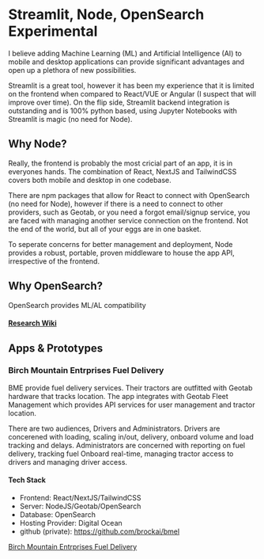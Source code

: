 # Streamlit, Node, OpenSearch Experimental

I believe adding Machine Learning (ML) and Artificial Intelligence (AI) to mobile and desktop applications can provide significant advantages and open up a plethora of new possibilities.

Streamlit is a great tool, however it has been my experience that it is limited on the frontend when compared to React/VUE or Angular (I suspect that will improve over time). On the flip side, Streamlit backend integration is outstanding and is 100% python based, using Jupyter Notebooks with Streamlit is magic (no need for Node). 

## Why Node?
Really, the frontend is probably the most cricial part of an app, it is in everyones hands. The combination of React, NextJS and TailwindCSS covers both mobile and desktop in one codebase. 

There are npm packages that allow for React to connect with OpenSearch (no need for Node), however if there is a need to connect to other providers, such as Geotab, or you need a forgot email/signup service, you are faced with managing another service connection on the frontend. Not the end of the world, but all of your eggs are in one basket.

To seperate concerns for better management and deployment, Node provides a robust, portable, proven middleware to house the app API, irrespective of the frontend. 

## Why OpenSearch?
OpenSearch provides ML/AL compatibility

#### <a href="https://github.com/brockai/brockai/wiki" target="_blank">Research Wiki</a>

## Apps & Prototypes

### Birch Mountain Entrprises Fuel Delivery

BME provide fuel delivery services. Their tractors are outfitted with Geotab hardware that tracks location. The app integrates with Geotab Fleet Management which provides API services for user management and tractor location. 

There are two audiences, Drivers and Administrators. Drivers are concerened with loading, scaling in/out, delivery, onboard volume and load tracking and delays. Administrators are concerned with reporting on fuel delivery, tracking fuel Onboard real-time, managing tractor access to drivers and managing driver access.

#### Tech Stack
- Frontend: React/NextJS/TailwindCSS
- Server: NodeJS/Geotab/OpenSearch
- Database: OpenSearch
- Hosting Provider: Digital Ocean
- github (private): https://github.com/brockai/bmel

<a href="https://bme.brockai.com" target="_blank">Birch Mountain Entrprises Fuel Delivery</a>
